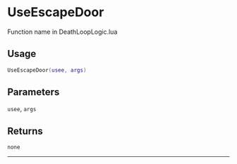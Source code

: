 # UseEscapeDoor
Function name in DeathLoopLogic.lua
## Usage
```lua
UseEscapeDoor(usee, args)
```
## Parameters
`usee`, `args`
## Returns
`none`

---
